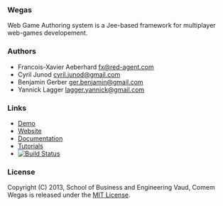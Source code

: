 ### Wegas
Web Game Authoring system is a Jee-based framework for multiplayer web-games developement.

### Authors
*   Francois-Xavier Aeberhard fx@red-agent.com
*   Cyril Junod cyril.junod@gmail.com
*   Benjamin Gerber ger.benjamin@gmail.com
*   Yannick Lagger lagger.yannick@gmail.com

### Links
* [Demo](http://wegas.albasim.ch)
* [Website](http://www.albasim.ch/wegas/)
* [Documentation](http://heigvd.github.com/Wegas/)
* [Tutorials](https://github.com/Heigvd/Wegas/wiki)
* [![Build Status](https://travis-ci.org/Heigvd/Wegas.png?branch=master)](https://travis-ci.org/Heigvd/Wegas)

### License
Copyright (C) 2013, School of Business and Engineering Vaud, Comem
Wegas is released under the [MIT License](http://www.opensource.org/licenses/MIT).
